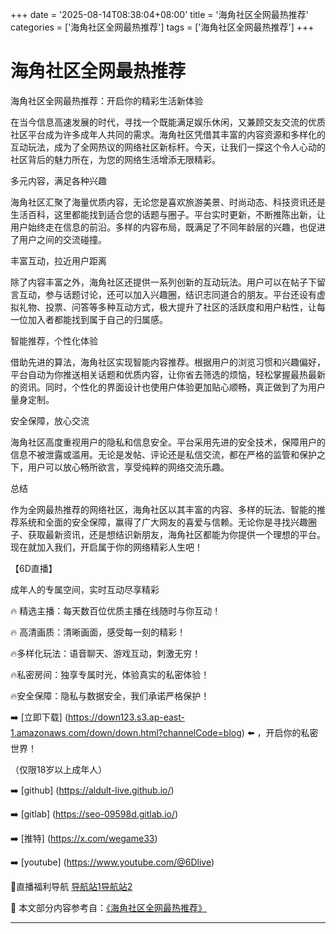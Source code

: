 +++
date = '2025-08-14T08:38:04+08:00'
title = '海角社区全网最热推荐'
categories = ['海角社区全网最热推荐']
tags = ['海角社区全网最热推荐']
+++

# 海角社区全网最热推荐

海角社区全网最热推荐：开启你的精彩生活新体验

在当今信息高速发展的时代，寻找一个既能满足娱乐休闲，又兼顾交友交流的优质社区平台成为许多成年人共同的需求。海角社区凭借其丰富的内容资源和多样化的互动玩法，成为了全网热议的网络社区新标杆。今天，让我们一探这个令人心动的社区背后的魅力所在，为您的网络生活增添无限精彩。

多元内容，满足各种兴趣

海角社区汇聚了海量优质内容，无论您是喜欢旅游美景、时尚动态、科技资讯还是生活百科，这里都能找到适合您的话题与圈子。平台实时更新，不断推陈出新，让用户始终走在信息的前沿。多样的内容布局，既满足了不同年龄层的兴趣，也促进了用户之间的交流碰撞。

丰富互动，拉近用户距离

除了内容丰富之外，海角社区还提供一系列创新的互动玩法。用户可以在帖子下留言互动，参与话题讨论，还可以加入兴趣圈，结识志同道合的朋友。平台还设有虚拟礼物、投票、问答等多种互动方式，极大提升了社区的活跃度和用户粘性，让每一位加入者都能找到属于自己的归属感。

智能推荐，个性化体验

借助先进的算法，海角社区实现智能内容推荐。根据用户的浏览习惯和兴趣偏好，平台自动为你推送相关话题和优质内容，让你省去筛选的烦恼，轻松掌握最热最新的资讯。同时，个性化的界面设计也使用户体验更加贴心顺畅，真正做到了为用户量身定制。

安全保障，放心交流

海角社区高度重视用户的隐私和信息安全。平台采用先进的安全技术，保障用户的信息不被泄露或滥用。无论是发帖、评论还是私信交流，都在严格的监管和保护之下，用户可以放心畅所欲言，享受纯粹的网络交流乐趣。

总结

作为全网最热推荐的网络社区，海角社区以其丰富的内容、多样的玩法、智能的推荐系统和全面的安全保障，赢得了广大网友的喜爱与信赖。无论你是寻找兴趣圈子、获取最新资讯，还是想结识新朋友，海角社区都能为你提供一个理想的平台。现在就加入我们，开启属于你的网络精彩人生吧！

【6D直播】

 成年人的专属空间，实时互动尽享精彩

🔥 精选主播：每天数百位优质主播在线随时与你互动！

🔥 高清画质：清晰画面，感受每一刻的精彩！

🔥多样化玩法：语音聊天、游戏互动，刺激无穷！

🔥私密房间：独享专属时光，体验真实的私密体验！

🔥安全保障：隐私与数据安全，我们承诺严格保护！

➡️ [立即下载] (https://down123.s3.ap-east-1.amazonaws.com/down/down.html?channelCode=blog) ⬅️ ，开启你的私密世界！

 （仅限18岁以上成年人）

➡️ [github] (https://aldult-live.github.io/)

➡️ [gitlab] (https://seo-09598d.gitlab.io/)

➡️ [推特] (https://x.com/wegame33)

➡️ [youtube] (https://www.youtube.com/@6Dlive)

🔞直播福利导航   [导航站1](https://webstack-86085a.gitlab.io/)[导航站2](https://onlygit123-2.github.io/)


📘 本文部分内容参考自：[《海角社区全网最热推荐》](https://webstack-hugo-13.pages.dev/)

---
